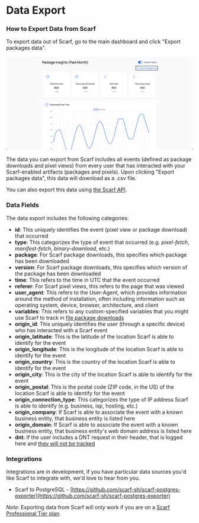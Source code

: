 # Data Export

### How to Export Data from Scarf

To export data out of Scarf, go to the main dashboard and click "Export packages data".

![Export packages data](assets/pics/data-export/export-packages-data.png)

The data you can export from Scarf includes all events (defined as package downloads and pixel views) from every user that has interacted with your Scarf-enabled artifacts (packages and pixels). Upon clicking "Export packages data", this data will download as a .csv file.

You can also export this data using [the Scarf API](https://api-docs.scarf.sh/v2.html).

### Data Fields

The data export includes the following categories:

- **id**: This uniquely identifies the event (pixel view or package download) that occurred
- **type**: This categorizes the type of event that occurred (e.g. *pixel-fetch*, *manifest-fetch*, *binary-download*, etc.)
- **package**: For Scarf package downloads, this specifies which package has been downloaded
- **version**: For Scarf package downloads, this specifies which version of the package has been downloaded
- **time**: This refers to the time in UTC that the event occurred
- **referer**: For Scarf pixel views, this refers to the page that was viewed
- **user_agent**: This refers to the User-Agent, which provides information around the method of installation, often including information such as operating system, device, browser, architecture, and client
- **variables**: This refers to any custom-specified variables that you might use Scarf to track in [file package downloads](/packages/#files)
- **origin_id**: This uniquely identifies the user (through a specific device) who has interacted with a Scarf event
- **origin_latitude**: This is the latitude of the location Scarf is able to identify for the event
- **origin_longitude**: This is the longitude of the location Scarf is able to identify for the event
- **origin_country**: This is the country of the location Scarf is able to identify for the event
- **origin_city**: This is the city of the location Scarf is able to identify for the event
- **origin_postal**: This is the postal code (ZIP code, in the US) of the location Scarf is able to identify for the event
- **origin_connection_type**: This categorizes the type of IP address Scarf is able to identify (e.g. business, isp, hosting, etc.)
- **origin_company**: If Scarf is able to associate the event with a known business entity, that business entity is listed here
- **origin_domain**: If Scarf is able to associate the event with a known business entity, that business entity's web domain address is listed here
- **dnt**: If the user includes a DNT request in their header, that is logged here and [they will not be tracked](/gateway/#do-not-track)

### Integrations

Integrations are in development, if you have particular data sources you'd like Scarf to integrate with, we'd love to hear from you.

- Scarf to PostgreSQL - [https://github.com/scarf-sh/scarf-postgres-exporter](https://github.com/scarf-sh/scarf-postgres-exporter)

*Note*: Exporting data from Scarf will only work if you are on a [Scarf Professional Tier plan](https://about.scarf.sh/#pricing-section).

